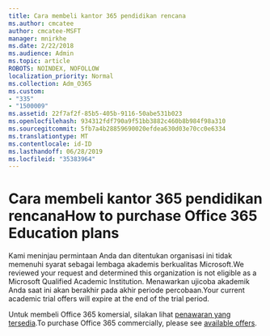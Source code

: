 ```yaml
---
title: Cara membeli kantor 365 pendidikan rencana
ms.author: cmcatee
author: cmcatee-MSFT
manager: mnirkhe
ms.date: 2/22/2018
ms.audience: Admin
ms.topic: article
ROBOTS: NOINDEX, NOFOLLOW
localization_priority: Normal
ms.collection: Adm_O365
ms.custom:
- "335"
- "1500009"
ms.assetid: 22f7af2f-85b5-405b-9116-50abe531b023
ms.openlocfilehash: 934312fdf790a9f51bb3882c460b8b984f98a310
ms.sourcegitcommit: 5fb7a4b28859690020efdea630d03e70cc0e6334
ms.translationtype: MT
ms.contentlocale: id-ID
ms.lasthandoff: 06/28/2019
ms.locfileid: "35383964"
---
```

# <a name="how-to-purchase-office-365-education-plans"></a><span data-ttu-id="fdfcc-102">Cara membeli kantor 365 pendidikan rencana</span><span class="sxs-lookup"><span data-stu-id="fdfcc-102">How to purchase Office 365 Education plans</span></span>

<span data-ttu-id="fdfcc-103">Kami meninjau permintaan Anda dan ditentukan organisasi ini tidak memenuhi syarat sebagai lembaga akademis berkualitas Microsoft.</span><span class="sxs-lookup"><span data-stu-id="fdfcc-103">We reviewed your request and determined this organization is not eligible as a Microsoft Qualified Academic Institution.</span></span> <span data-ttu-id="fdfcc-104">Menawarkan ujicoba akademik Anda saat ini akan berakhir pada akhir periode percobaan.</span><span class="sxs-lookup"><span data-stu-id="fdfcc-104">Your current academic trial offers will expire at the end of the trial period.</span></span>
  
<span data-ttu-id="fdfcc-105">Untuk membeli Office 365 komersial, silakan lihat [penawaran yang tersedia](https://go.microsoft.com/fwlink/p/?linkid=868433).</span><span class="sxs-lookup"><span data-stu-id="fdfcc-105">To purchase Office 365 commercially, please see [available offers](https://go.microsoft.com/fwlink/p/?linkid=868433).</span></span>
  